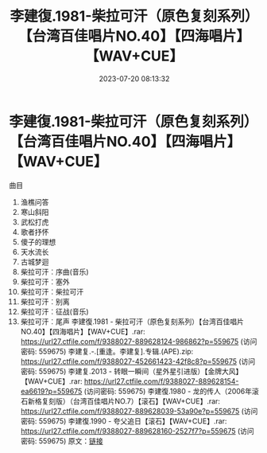 ﻿---
title: 李建復.1981-柴拉可汗（原色复刻系列）【台湾百佳唱片NO.40】【四海唱片】【WAV+CUE】
date: 2023-07-20 08:13:32
categories: WAV车载音乐、镜像
tags: 华语中文
---
# 李建復.1981-柴拉可汗（原色复刻系列）【台湾百佳唱片NO.40】【四海唱片】【WAV+CUE】

曲目
01. 渔樵问答
02. 寒山斜阳
03. 武松打虎
04. 歌者抒怀
05. 傻子的理想
06. 天水流长
07. 古城梦迴
08. 柴拉可汗︰序曲(音乐)
09. 柴拉可汗︰塞外
10. 柴拉可汗︰柴拉可汗
11. 柴拉可汗︰别离
12. 柴拉可汗︰征战(音乐)
13. 柴拉可汗︰尾声
李建復.1981 - 柴拉可汗（原色复刻系列）【台湾百佳唱片NO.40】【四海唱片】【WAV+CUE】.rar:
https://url27.ctfile.com/f/9388027-889628124-986862?p=559675
(访问密码: 559675)
李建复.-.[重逢。李建复].专辑.(APE).zip: https://url27.ctfile.com/f/9388027-452661423-42f8c8?p=559675
(访问密码: 559675)
李建复.2013 - 转眼一瞬间（星外星引进版）【金牌大风】【WAV+CUE】.rar: https://url27.ctfile.com/f/9388027-889628154-ea6619?p=559675
(访问密码: 559675)
李建復.1980 - 龙的传人（2006年滚石新格复刻版）（台湾百佳唱片NO.7）【滚石】【WAV+CUE】.rar:
https://url27.ctfile.com/f/9388027-889628039-53a90e?p=559675
(访问密码: 559675)
李建復.1990 - 夸父追日【滚石】【WAV+CUE】.rar: https://url27.ctfile.com/f/9388027-889628160-2527f7?p=559675
(访问密码: 559675)
原文：[链接](https://blog.sina.com.cn/s/blog_1647c7e76010312rd.html)